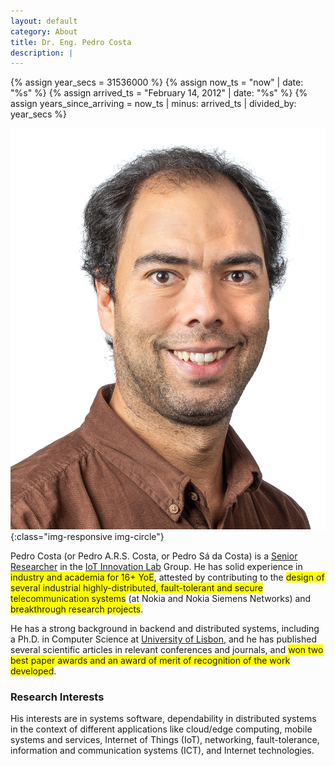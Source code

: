 ```yaml
---
layout: default
category: About
title: Dr. Eng. Pedro Costa
description: |
---
```


{% assign year_secs = 31536000 %}
{% assign now_ts = "now" | date: "%s" %}
{% assign arrived_ts = "February 14, 2012" | date: "%s" %}
{% assign years_since_arriving = now_ts | minus: arrived_ts | divided_by: year_secs %}

![Pedro Sá da Costa](img/me.jpg){:class="img-responsive img-circle"}

Pedro Costa (or Pedro A.R.S. Costa, or Pedro Sá da Costa) is a [Senior Researcher](https://www.hslu.ch/en/lucerne-university-of-applied-sciences-and-arts/about-us/people-finder/profile/?pid=4666) in the [IoT Innovation Lab](https://www.hslu.ch/en/lucerne-school-of-information-technology/research/systems-and-software/internet-of-things/) Group. He has solid experience in <span style="background-color: #FFFF00">industry and academia for 16+ YoE</span>, attested by contributing to the <span style="background-color: #FFFF00">design of several industrial highly-distributed, fault-tolerant and secure telecommunication systems</span> (at Nokia and Nokia Siemens Networks) and <span style="background-color: #FFFF00">breakthrough research projects</span>.

He has a strong background in backend and distributed systems, including a Ph.D. in Computer Science at [University of Lisbon](https://ciencias.ulisboa.pt/en/informatics), and he has published several scientific articles in relevant conferences and journals, and <span style="background-color: #FFFF00">won two best paper awards and an award of merit of recognition of the work developed</span>.

<h3>Research Interests</h3>

His interests are in systems software, dependability in distributed systems in the context of different applications like cloud/edge computing, mobile systems and services, Internet of Things (IoT), networking, fault-tolerance, information and communication systems (ICT), and Internet technologies.
